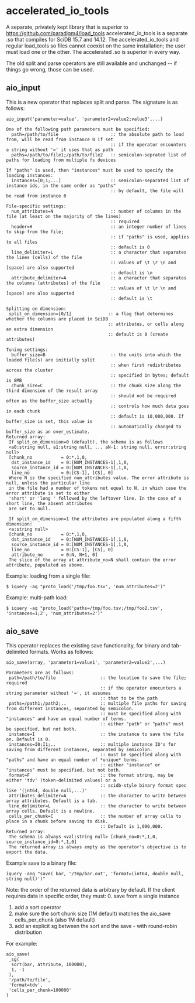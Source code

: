 accelerated_io_tools
==========

A separate, privately kept library that is superior to https://github.com/paradigm4/load_tools
accelerated_io_tools is a separate .so that compiles for SciDB 15.7 and 14.12. The accelerated_io_tools and regular load_tools so files cannot coexist on the same installation; the user must load one or the other. The accelerated .so is superior in every way.

The old split and parse operators are still available and unchanged -- if things go wrong, those can be used.

## aio_input

This is a new operator that replaces split and parse. The signature is as follows:
```
aio_input('parameter=value', 'parameter2=value2;value3',...)

One of the following path parameters must be specified:
  path=/path/to/file                    :: the absolute path to load from, will be read from instance 0 if set
                                        :: if the operator encounters a string without '=' it uses that as path
  paths=/path/to/file1;/path/to/file2   :: semicolon-seprated list of paths for loading from multiple fs devices

If "paths" is used, then "instances" must be used to specify the loading instances:
  instances=[0;1;...]                   :: semicolon-separated list of instance ids, in the same order as "paths"
                                        :: by default, the file will be read from instance 0
  
File-specific settings:
  num_attributes=N                      :: number of columns in the file (at least on the majority of the lines)
                                        :: required
  header=H                              :: an integer number of lines to skip from the file; 
                                        :: if "paths" is used, applies to all files
                                        :: default is 0
  line_delimiter=L                      :: a character that separates the lines (cells) of the file
                                        :: values of \t \r \n and [space] are also supported
                                        :: default is \n
  attribute_delimiter=A                 :: a character that separates the columns (attributes) of the file
                                        :: values of \t \r \n and [space] are also supported
                                        :: default is \t

Splitting on dimension:
 split_on_dimension=[0/1]              :: a flag that determines whether the columns are placed in SciDB 
                                       :: attributes, or cells along an extra dimension
                                       :: default is 0 (create attributes)

Tuning settings:
  buffer_size=B                         :: the units into which the loaded file(s) are initially split
                                        :: when first redistributes across the cluster
                                        :: specified in bytes; default is 8MB
  chunk_size=C                          :: the chunk size along the third dimension of the result array
                                        :: should not be required often as the buffer_size actually
                                        :: controls how much data goes in each chunk 
                                        :: default is 10,000,000. If buffer_size is set, this value is 
                                        :: automatically changed to buffer_size as an over_estimate.
Returned array:
 If split_on_dimension=0 (default), the schema is as follows
 <a0:string null, a1:string null, ... aN-1: string null, error:string null>
 [chunk_no           = 0:*,1,0,
  dst_instance_id    = 0:[NUM_INSTANCES-1],1,0,
  source_instance_id = 0:[NUM_INSTANCES-1],1,0,
  line_no            = 0:[CS-1], [CS], 0]
 Where N is the specified num_attributes value. The error attribute is null, unless the particular line
 in the file had a number of tokens not equal to N, in which case the error attribute is set to either
 'short' or 'long ' followed by the leftover line. In the case of a short line, the absent attributes 
 are set to null.
 
 If split_on_dimension=1 the attributes are populated along a fifth dimension:
 <a:string null>
 [chunk_no           = 0:*,1,0,
  dst_instance_id    = 0:[NUM_INSTANCES-1],1,0,
  source_instance_id = 0:[NUM_INSTANCES-1],1,0,
  line_no            = 0:[CS-1], [CS], 0]
  attribute_no       = 0:N, N+1, 0]
 The slice of the array at attribute_no=N shall contain the error attribute, populated as above.
```

Example: loading from a single file:
```
$ iquery -aq "proto_load('/tmp/foo.tsv', 'num_attributes=2')"
```

Example: multi-path load:
```
$ iquery -aq "proto_load('paths=/tmp/foo.tsv;/tmp/foo2.tsv', 'instances=1;2', 'num_attributes=2')"
```

## aio_save
This operator replaces the existing save functionality, for binary and tab-delimited formats. Works as follows:
```
aio_save(array, 'parameter1=value1', 'parameter2=value2',...)

Parameters are as follows:
 path=/path/to/file                 :: the location to save the file; required
                                    :: if the operator enocunters a string parameter without '=', it assumes 
                                    :: that to be the path
 paths=/path1;/path2;..             :: multiple file paths for saving from different instances, separated by semicolon.
                                    :: must be specified along with "instances" and have an equal number of terms.
                                    :: either "path" or "paths" must be specified, but not both.
 instance=I                         :: the instance to save the file on. Default is 0.
 instances=I0;I1;..                 :: multiple instance ID's for saving from different instances, separated by semicolon.
                                    :: must be specified along with "paths" and have an equal number of *unique* terms.
                                    :: either "instance" or "instances" must be specified, but not both.
 format=F                           :: the format string, may be either 'tdv' (token-delimited values) or a 
                                    :: scidb-style binary format spec like '(jnt64, double null,...)'
 attributes_delimiter=A             :: the character to write between array attributes. Default is a tab.
 line_delimiter=L                   :: the character to write between array cells. Default is a newline.
 cells_per_chunk=C                  :: the number of array cells to place in a chunk before saving to disk.
                                    :: Default is 1,000,000.
Returned array:
 The schema is always <val:string null> [chunk_no=0:*,1,0, source_instance_id=0:*,1,0]
 The returned array is always empty as the operator's objective is to export the data.
```

Example save to a binary file:
```
iquery -anq "save( bar, '/tmp/bar.out', 'format=(int64, double null, string null)')"
```

Note: the order of the returned data is arbitrary by default. If the client requires data in specific order, they must:
 0. save from a single instance
 1. add a sort operator
 2. make sure the sort chunk size (1M default) matches the aio_save cells_per_chunk (also 1M default)
 3. add an explicit sg between the sort and the save - with round-robin distribution

For example:
```
aio_save(
 _sg(
  sort(bar, attribute, 100000),
  1, -1
 ),
 '/path/to/file',
 'format=tdv',
 'cells_per_chunk=100000'
)
```
